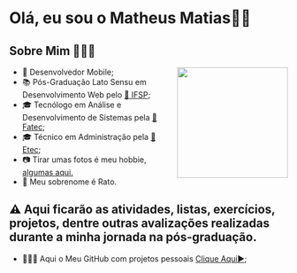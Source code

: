 # Olá, eu sou o Matheus Matias👋🏻

## Sobre Mim 🧑🏻‍💻

<img src="https://github.com/matheusrmatias/matheusrmatias/assets/115509118/e8d40597-2a26-43b6-befe-388b96d5f000" width=200 align='right'>

- 📱 Desenvolvedor Mobile;
- 📚 Pós-Graduação Lato Sensu em Desenvolvimento Web pelo [🏫 IFSP](https://itp.ifsp.edu.br/);
- 🎓 Tecnólogo em Análise e Desenvolvimento de Sistemas pela [🏫 Fatec](https://fatecitapetininga.edu.br/);
- 🎓 Técnico em Administração pela [🏫 Etec](https://etecdarcypereirademoraes.com.br/);
- 📷 Tirar umas fotos é meu hobbie, [algumas aqui.](https://www.instagram.com/matheusrfotografias/)
- 🐀 Meu sobrenome é Rato.

## ⚠️ Aqui ficarão as atividades, listas, exercícios, projetos, dentre outras avalizações realizadas durante a minha jornada na pós-graduação.
- 🧑🏻‍💻 Aqui o Meu GitHub com projetos pessoais [Clique Aqui▶️](https://github.com/matheusrmatias);
